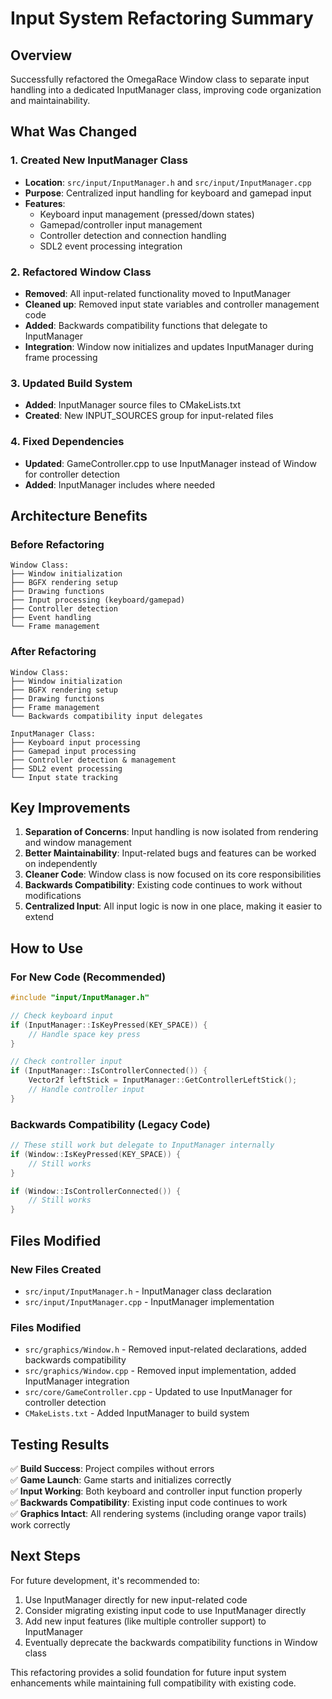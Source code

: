 # Input System Refactoring Summary

## Overview
Successfully refactored the OmegaRace Window class to separate input handling into a dedicated InputManager class, improving code organization and maintainability.

## What Was Changed

### 1. Created New InputManager Class
- **Location**: `src/input/InputManager.h` and `src/input/InputManager.cpp`
- **Purpose**: Centralized input handling for keyboard and gamepad input
- **Features**:
  - Keyboard input management (pressed/down states)
  - Gamepad/controller input management
  - Controller detection and connection handling
  - SDL2 event processing integration

### 2. Refactored Window Class
- **Removed**: All input-related functionality moved to InputManager
- **Cleaned up**: Removed input state variables and controller management code
- **Added**: Backwards compatibility functions that delegate to InputManager
- **Integration**: Window now initializes and updates InputManager during frame processing

### 3. Updated Build System
- **Added**: InputManager source files to CMakeLists.txt
- **Created**: New INPUT_SOURCES group for input-related files

### 4. Fixed Dependencies
- **Updated**: GameController.cpp to use InputManager instead of Window for controller detection
- **Added**: InputManager includes where needed

## Architecture Benefits

### Before Refactoring
```
Window Class:
├── Window initialization
├── BGFX rendering setup
├── Drawing functions
├── Input processing (keyboard/gamepad)
├── Controller detection
├── Event handling
└── Frame management
```

### After Refactoring
```
Window Class:
├── Window initialization
├── BGFX rendering setup
├── Drawing functions
├── Frame management
└── Backwards compatibility input delegates

InputManager Class:
├── Keyboard input processing
├── Gamepad input processing
├── Controller detection & management
├── SDL2 event processing
└── Input state tracking
```

## Key Improvements

1. **Separation of Concerns**: Input handling is now isolated from rendering and window management
2. **Better Maintainability**: Input-related bugs and features can be worked on independently
3. **Cleaner Code**: Window class is now focused on its core responsibilities
4. **Backwards Compatibility**: Existing code continues to work without modifications
5. **Centralized Input**: All input logic is now in one place, making it easier to extend

## How to Use

### For New Code (Recommended)
```cpp
#include "input/InputManager.h"

// Check keyboard input
if (InputManager::IsKeyPressed(KEY_SPACE)) {
    // Handle space key press
}

// Check controller input
if (InputManager::IsControllerConnected()) {
    Vector2f leftStick = InputManager::GetControllerLeftStick();
    // Handle controller input
}
```

### Backwards Compatibility (Legacy Code)
```cpp
// These still work but delegate to InputManager internally
if (Window::IsKeyPressed(KEY_SPACE)) {
    // Still works
}

if (Window::IsControllerConnected()) {
    // Still works
}
```

## Files Modified

### New Files Created
- `src/input/InputManager.h` - InputManager class declaration
- `src/input/InputManager.cpp` - InputManager implementation

### Files Modified
- `src/graphics/Window.h` - Removed input-related declarations, added backwards compatibility
- `src/graphics/Window.cpp` - Removed input implementation, added InputManager integration
- `src/core/GameController.cpp` - Updated to use InputManager for controller detection
- `CMakeLists.txt` - Added InputManager to build system

## Testing Results

✅ **Build Success**: Project compiles without errors  
✅ **Game Launch**: Game starts and initializes correctly  
✅ **Input Working**: Both keyboard and controller input function properly  
✅ **Backwards Compatibility**: Existing input code continues to work  
✅ **Graphics Intact**: All rendering systems (including orange vapor trails) work correctly  

## Next Steps

For future development, it's recommended to:
1. Use InputManager directly for new input-related code
2. Consider migrating existing input code to use InputManager directly
3. Add new input features (like multiple controller support) to InputManager
4. Eventually deprecate the backwards compatibility functions in Window class

This refactoring provides a solid foundation for future input system enhancements while maintaining full compatibility with existing code.
